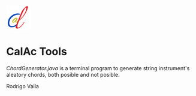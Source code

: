 ![Icon](https://github.com/rvalla/CalAc/blob/master/assets/img/icon_64.png)

# CalAc Tools

*ChordGenerator.java* is a terminal program to generate string instrument's
aleatory chords, both posible and not posible.

Rodrigo Valla